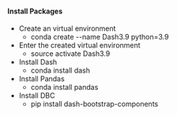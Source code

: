 #### Install Packages
* Create an virtual environment
    * conda create --name Dash3.9 python=3.9
* Enter the created virtual environment
    * source activate Dash3.9
* Install Dash
    * conda install dash
* Install Pandas
    * conda install pandas
* Install DBC
    * pip install dash-bootstrap-components
